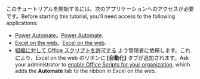 <span data-ttu-id="ad4bf-101">このチュートリアルを開始するには、次のアプリケーションへのアクセスが必要です。</span><span class="sxs-lookup"><span data-stu-id="ad4bf-101">Before starting this tutorial, you'll need access to the following applications:</span></span>

- <span data-ttu-id="ad4bf-102">[Power Automate](/power-automate/organization-q-and-a)。</span><span class="sxs-lookup"><span data-stu-id="ad4bf-102">[Power Automate](/power-automate/organization-q-and-a).</span></span>
- <span data-ttu-id="ad4bf-103">[Excel on the web](https://www.office.com/launch/excel)。</span><span class="sxs-lookup"><span data-stu-id="ad4bf-103">[Excel on the web](https://www.office.com/launch/excel).</span></span>
- <span data-ttu-id="ad4bf-104">[組織に対して Office スクリプトを許可する](/microsoft-365/admin/manage/manage-office-scripts-settings) よう管理者に依頼します。これにより、Excel on the web のリボンに **[自動化]** タブが追加されます。</span><span class="sxs-lookup"><span data-stu-id="ad4bf-104">Ask your administrator to [enable Office Scripts for your organization](/microsoft-365/admin/manage/manage-office-scripts-settings), which adds the **Automate** tab to the ribbon in Excel on the web.</span></span>
